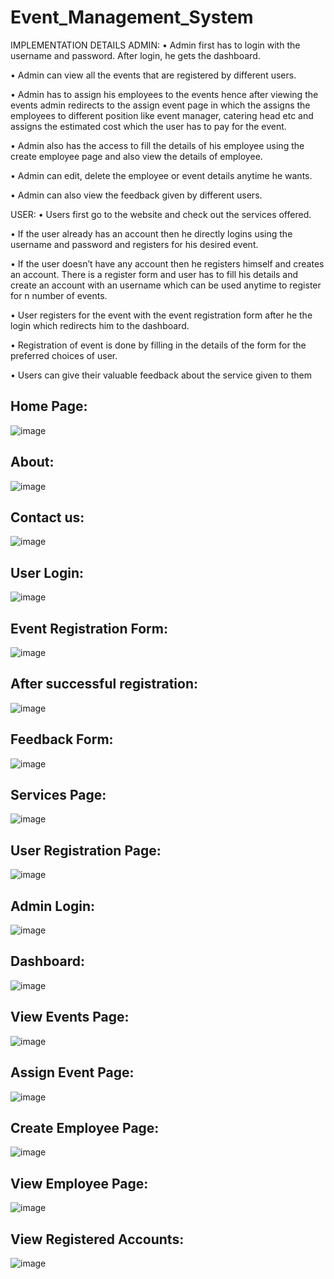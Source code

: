 # Event_Management_System

IMPLEMENTATION DETAILS
ADMIN:
•	Admin first has to login with the username and password. After login, he gets the dashboard.

•	Admin can view all the events that are registered by different users.

•	Admin has to assign his employees to the events hence after viewing the events admin redirects to the assign event page in which the assigns the employees to different position like event manager, catering head etc and assigns the estimated cost which the user has to pay for the event.

•	Admin also has the access to fill the details of his employee using the create employee page and also view the details of employee.

•	Admin can edit, delete the employee or event details anytime he wants.

•	Admin can also view the feedback given by different users.

USER:
•	Users first go to the website and check out the services offered.

•	If the user already has an account then he directly logins using the username and password and registers for his desired event.

•	If the user doesn’t have any account then he registers himself and creates an account. There is a register form and user has to fill his details and create an account with an username which can be used anytime to register for n number of events.

•	User registers for the event with the event registration form after he the login which redirects him to the dashboard.

•	Registration of event is done by filling in the details of the form for the preferred choices of user. 

•	Users can give their valuable feedback about the service given to them


## Home Page:

![image](https://user-images.githubusercontent.com/67771916/91938072-eb3b1980-ed10-11ea-9684-e2ec30f01e6f.png)



## About:

![image](https://user-images.githubusercontent.com/67771916/91938164-19205e00-ed11-11ea-9856-9c9e3b699324.png)



## Contact us:
![image](https://user-images.githubusercontent.com/67771916/91938350-7d432200-ed11-11ea-8016-243217875211.png)


## User Login:
![image](https://user-images.githubusercontent.com/67771916/91938386-8df39800-ed11-11ea-858b-75f5412dbeb0.png)



## Event Registration Form:
![image](https://user-images.githubusercontent.com/67771916/91938427-9fd53b00-ed11-11ea-906f-92142f943ecd.png)



## After successful registration:
![image](https://user-images.githubusercontent.com/67771916/91938490-b8455580-ed11-11ea-9b77-3798e05f20ba.png)



## Feedback Form:
![image](https://user-images.githubusercontent.com/67771916/91938598-e9be2100-ed11-11ea-93f8-cde642d216a0.png)



## Services Page:
![image](https://user-images.githubusercontent.com/67771916/91938630-f8a4d380-ed11-11ea-8879-a6bd9e31e1fa.png)



## User Registration Page:
![image](https://user-images.githubusercontent.com/67771916/91938685-0eb29400-ed12-11ea-84c2-61912bc91995.png)

## Admin Login:
![image](https://user-images.githubusercontent.com/67771916/91938726-20943700-ed12-11ea-8fb6-5304303cddbb.png)

## Dashboard:
![image](https://user-images.githubusercontent.com/67771916/91938823-4d484e80-ed12-11ea-8c52-5ee7612359d2.png)

## View Events Page:
![image](https://user-images.githubusercontent.com/67771916/91938886-6d780d80-ed12-11ea-8b6e-12e891a8819c.png)

## Assign Event Page:
![image](https://user-images.githubusercontent.com/67771916/91938979-a0ba9c80-ed12-11ea-9643-dec8fc9fbf5d.png)

## Create Employee Page:
![image](https://user-images.githubusercontent.com/67771916/91939036-bf209800-ed12-11ea-890d-d9b8d97e66f0.png)

## View Employee Page:
![image](https://user-images.githubusercontent.com/67771916/91939101-d8c1df80-ed12-11ea-89b6-2cb419e5897a.png)

## View Registered Accounts:
![image](https://user-images.githubusercontent.com/67771916/91939149-eecfa000-ed12-11ea-989c-000d3b07eeeb.png)
